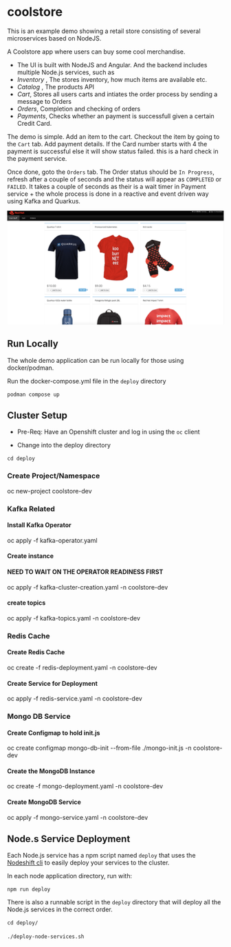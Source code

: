 # coolstore
This is an example demo showing a retail store consisting of several microservices based on NodeJS.

A Coolstore app where users can buy some cool merchandise.


- The UI is built with NodeJS and Angular. And the backend includes multiple Node.js services, such as
- *Inventory* , The stores inventory, how much items are available etc.
- *Catalog* , The products API
- *Cart*, Stores all users carts and intiates the order process by sending a message to Orders
- *Orders*, Completion and checking of orders
- *Payments*, Checks whether an payment is successfull given a certain Credit Card.

The demo is simple. Add an item to the cart. Checkout the item by going to the `Cart` tab. Add payment details. If the Card number starts with 4 the payment is successful else it will show status failed. this is a hard check in the payment service.

Once done, goto the `Orders` tab. The Order status should be `In Progress`, refresh after a couple of seconds and the status will appear as `COMPLETED` or `FAILED`. It takes a couple of seconds as their is a wait timer in Payment service + the whole process is done in a reactive and event driven way using Kafka and Quarkus.

![Architecture Screenshot](./docs/images/coolstore-ui.png)

## Run Locally

The whole demo application can be run locally for those using docker/podman.

Run the docker-compose.yml file in the `deploy` directory

```
podman compose up
```

## Cluster Setup

* Pre-Req: Have an Openshift cluster and log in using the `oc` client

* Change into the deploy directory

```
cd deploy
```

### Create Project/Namespace

oc new-project coolstore-dev

### Kafka Related

#### Install Kafka Operator

oc apply -f kafka-operator.yaml


#### Create instance

#### NEED TO WAIT ON THE OPERATOR READINESS FIRST

oc apply -f kafka-cluster-creation.yaml -n coolstore-dev

#### create topics

oc apply -f kafka-topics.yaml -n coolstore-dev

### Redis Cache

#### Create Redis Cache

oc create -f redis-deployment.yaml -n coolstore-dev

#### Create Service for Deployment

oc apply -f redis-service.yaml -n coolstore-dev



### Mongo DB Service

#### Create Configmap to hold init.js

oc create configmap mongo-db-init --from-file ./mongo-init.js -n coolstore-dev

#### Create the MongoDB Instance

oc create -f mongo-deployment.yaml -n coolstore-dev

#### Create MongoDB Service
oc apply -f mongo-service.yaml -n coolstore-dev


## Node.s Service Deployment

Each Node.js service has a npm script named `deploy` that uses the [Nodeshift cli](https://www.npmjs.com/package/nodeshift) to easily deploy your services to the cluster.

In each node application directory, run with:

```
npm run deploy
```

There is also a runnable script in the `deploy` directory that will deploy all the Node.js services in the correct order.

```
cd deploy/

./deploy-node-services.sh
```
